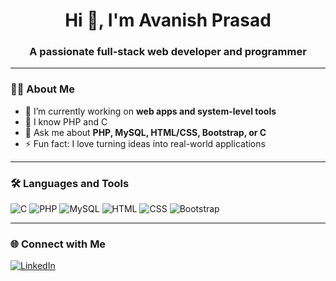 <h1 align="center">Hi 👋, I'm Avanish Prasad</h1>
<h3 align="center">A passionate full-stack web developer and programmer</h3>


---

### 👨‍💻 About Me

- 🔭 I’m currently working on **web apps and system-level tools**
- 🌱 I know PHP and C 
- 💬 Ask me about **PHP, MySQL, HTML/CSS, Bootstrap, or C**
- ⚡ Fun fact: I love turning ideas into real-world applications

---

### 🛠️ Languages and Tools

<p align="left">
  <img src="https://img.shields.io/badge/C-00599C?style=for-the-badge&logo=c&logoColor=white" alt="C" />
  <img src="https://img.shields.io/badge/PHP-777BB4?style=for-the-badge&logo=php&logoColor=white" alt="PHP" />
  <img src="https://img.shields.io/badge/MySQL-4479A1?style=for-the-badge&logo=mysql&logoColor=white" alt="MySQL" />
  <img src="https://img.shields.io/badge/HTML5-E34F26?style=for-the-badge&logo=html5&logoColor=white" alt="HTML" />
  <img src="https://img.shields.io/badge/CSS3-1572B6?style=for-the-badge&logo=css3&logoColor=white" alt="CSS" />
  <img src="https://img.shields.io/badge/Bootstrap-563D7C?style=for-the-badge&logo=bootstrap&logoColor=white" alt="Bootstrap" />
</p>

---

### 🌐 Connect with Me

<p align="left">
  <a href="https://in.linkedin.com/in/avanishprasad" target="_blank"><img src="https://img.shields.io/badge/LinkedIn-0077B5?style=for-the-badge&logo=linkedin&logoColor=white" alt="LinkedIn"/></a>
</p>
